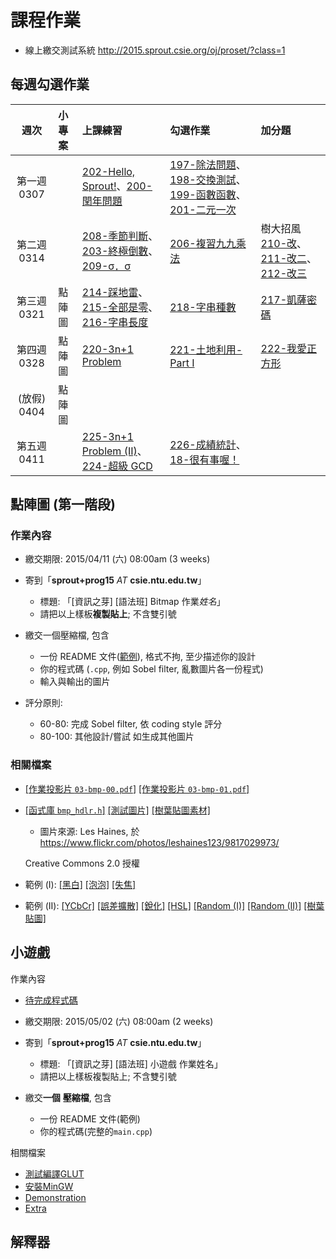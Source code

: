 # 課程作業

- 線上繳交測試系統 <http://2015.sprout.csie.org/oj/proset/?class=1>

## 每週勾選作業

| 週次 | 小專案 | 上課練習 | 勾選作業 | 加分題 |
|:----:|:-------|:---------|:---------|:-------|
| 第一週 0307 | &nbsp; | [202-Hello, Sprout!](http://2015.sprout.csie.org/oj/pro/202/)、[200-閏年問題](http://2015.sprout.csie.org/oj/pro/200/) | [197-除法問題](http://2015.sprout.csie.org/oj/pro/197/)、[198-交換測試](http://2015.sprout.csie.org/oj/pro/198/)、[199-函數函數](http://2015.sprout.csie.org/oj/pro/199/)、[201-二元一次](http://2015.sprout.csie.org/oj/pro/201/) | |
| 第二週 0314 | &nbsp; | [208-季節判斷](http://2015.sprout.csie.org/oj/pro/208/)、[203-終極倒數](http://2015.sprout.csie.org/oj/pro/203/)、[209-σ．σ](http://2015.sprout.csie.org/oj/pro/209/) | [206-複習九九乘法](http://2015.sprout.csie.org/oj/pro/206/) | 樹大招風 [210-改](http://2015.sprout.csie.org/oj/pro/210/)、[211-改二](http://2015.sprout.csie.org/oj/pro/211/)、[212-改三](http://2015.sprout.csie.org/oj/pro/212/) |
| 第三週 0321 | 點陣圖 | [214-踩地雷](http://2015.sprout.csie.org/oj/pro/214/)、[215-全部是零](http://2015.sprout.csie.org/oj/pro/215/)、[216-字串長度](http://2015.sprout.csie.org/oj/pro/216/) | [218-字串種數](http://2015.sprout.csie.org/oj/pro/218/) | [217-凱薩密碼](http://2015.sprout.csie.org/oj/pro/217/) |
| 第四週 0328 | 點陣圖 | [220-3n+1 Problem](http://2015.sprout.csie.org/oj/pro/220/) | [221-土地利用-Part I](http://2015.sprout.csie.org/oj/pro/221/) | [222-我愛正方形](http://2015.sprout.csie.org/oj/pro/222/) |
| (放假) 0404 | 點陣圖 | &nbsp; | &nbsp; | &nbsp; |
| 第五週 0411 | &nbsp; | [225-3n+1 Problem (II)](http://2015.sprout.csie.org/oj/pro/225/)、[224-超級 GCD](http://2015.sprout.csie.org/oj/pro/224/) | [226-成績統計](http://2015.sprout.csie.org/oj/pro/226/)、[18-很有事喔！](http://2015.sprout.csie.org/oj/pro/18/) | &nbsp; |

## 點陣圖 (第一階段)
### 作業內容

* 繳交期限: 2015/04/11 (六) 08:00am (3 weeks)

* 寄到「**sprout+prog15** *AT* **csie.ntu.edu.tw**」

    - 標題: 「[資訊之芽] [語法班] Bitmap 作業*姓名*」
    - 請把以上樣板**複製貼上**; 不含雙引號

* 繳交一個壓縮檔, 包含

    - 一份 README 文件([範例](https://github.com/tw-csie-sprout/programming15spring/tree/gh-pages/pages/uploads/documents/homework-bmp/README.md)), 格式不拘, 至少描述你的設計
    - 你的程式碼 (`.cpp`, 例如 Sobel filter, 亂數圖片各一份程式)
    - 輸入與輸出的圖片

* 評分原則:

    - 60-80:  完成 Sobel filter, 依 coding style 評分
    - 80-100: 其他設計/嘗試 如生成其他圖片

### 相關檔案

* [[作業投影片 `03-bmp-00.pdf`]](./pages/uploads/presentations/week03/03-bmp-00.pdf) [[作業投影片 `03-bmp-01.pdf`]](./pages/uploads/presentations/week04/03-bmp-01.pdf)

* [[函式庫 `bmp_hdlr.h`]](./pages/uploads/documents/homework-bmp/bmp_hdlr.h) [[測試圖片]](./pages/uploads/images/homework-bmp/sprout03_in.bmp) [[樹葉貼圖素材]](./pages/uploads/images/homework-bmp/bmp_random_leaf_in.bmp)

    + 圖片來源: Les Haines, 於 <https://www.flickr.com/photos/leshaines123/9817029973/>

    Creative Commons 2.0 授權

* 範例 (I): [[黑白]](./pages/uploads/documents/homework-bmp/bmp_monochrome.cpp) [[泡泡]](./pages/uploads/documents/homework-bmp/bmp_bubble.cpp) [[失焦]](./pages/uploads/documents/homework-bmp/bmp_out_of_focus_blur.cpp)

* 範例 (II): [[YCbCr]](./pages/uploads/documents/homework-bmp/bmp_ycbcr.cpp) [[誤差擴散]](./pages/uploads/documents/homework-bmp/bmp_error_diffuse.cpp) [[銳化]](./pages/uploads/documents/homework-bmp/bmp_unsharpmask.cpp) [[HSL]](./pages/uploads/documents/homework-bmp/bmp_hsl.cpp) [[Random (I)]](./pages/uploads/documents/homework-bmp/bmp_random_circle.cpp) [[Random (II)]](./pages/uploads/documents/homework-bmp/bmp_random_collage.cpp) [[樹葉貼圖]](././pages/uploads/documents/homework-bmp/bmp_random_leaf.cpp)

## 小遊戲


作業內容

- [待完成程式碼](./pages/uploads/resources/smallgame.zip)

* 繳交期限: 2015/05/02 (六) 08:00am (2 weeks)

* 寄到「**sprout+prog15** *AT* **csie.ntu.edu.tw**」

	* 標題: 「[資訊之芽] [語法班] 小遊戲 作業姓名」
	* 請把以上樣板複製貼上; 不含雙引號

* 繳交**一個** **壓縮檔**, 包含

	* 一份 README 文件(範例)
	* 你的程式碼(完整的`main.cpp`)

相關檔案

* [測試編譯GLUT](http://tw-csie-sprout.github.io/programming15spring/pages/uploads/presentations/week06/install.pdf) 
* [安裝MinGW](http://tw-csie-sprout.github.io/programming15spring/pages/uploads/presentations/week06/install-mingw.pdf)
* [Demonstration](http://tw-csie-sprout.github.io/programming15spring/pages/uploads/presentations/week06/smallgame.pdf) 
* [Extra](http://tw-csie-sprout.github.io/programming15spring/pages/uploads/presentations/week06/extra.pdf)

## 解釋器

